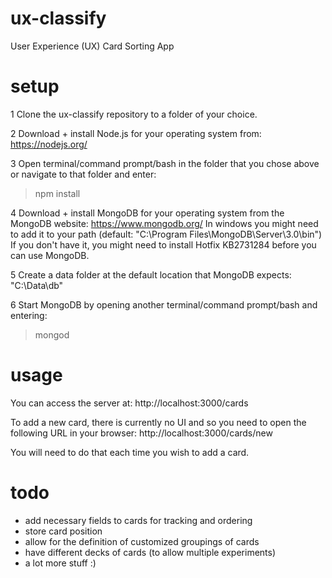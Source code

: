 # ux-classify
User Experience (UX) Card Sorting App

# setup

1 Clone the ux-classify repository to a folder of your choice.

2 Download + install Node.js for your operating system from: https://nodejs.org/

3 Open terminal/command prompt/bash in the folder that you chose above or navigate to that folder and enter: 
> npm install

4 Download + install MongoDB for your operating system from the MongoDB website: https://www.mongodb.org/
In windows you might need to add it to your path (default: "C:\Program Files\MongoDB\Server\3.0\bin\")
If you don't have it, you might need to install Hotfix KB2731284 before you can use MongoDB.

5 Create a data folder at the default location that MongoDB expects: "C:\Data\db\"

6 Start MongoDB by opening another terminal/command prompt/bash and entering: 

> mongod


# usage

You can access the server at: http://localhost:3000/cards

To add a new card, there is currently no UI and so you need to open the following URL in your browser: http://localhost:3000/cards/new

You will need to do that each time you wish to add a card.

# todo

- add necessary fields to cards for tracking and ordering
- store card position
- allow for the definition of customized groupings of cards
- have different decks of cards (to allow multiple experiments)
- a lot more stuff :)